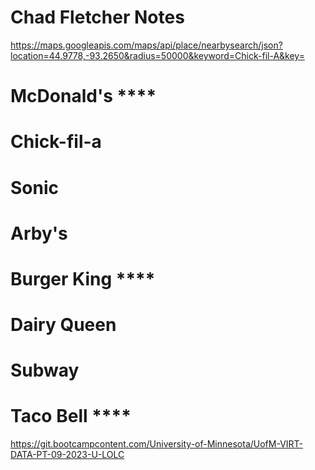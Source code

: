 # Chad Fletcher Notes

https://maps.googleapis.com/maps/api/place/nearbysearch/json?location=44.9778,-93.2650&radius=50000&keyword=Chick-fil-A&key=


# McDonald's   ****
# Chick-fil-a
# Sonic
# Arby's
# Burger King  ****
# Dairy Queen
# Subway
# Taco Bell    ****

https://git.bootcampcontent.com/University-of-Minnesota/UofM-VIRT-DATA-PT-09-2023-U-LOLC